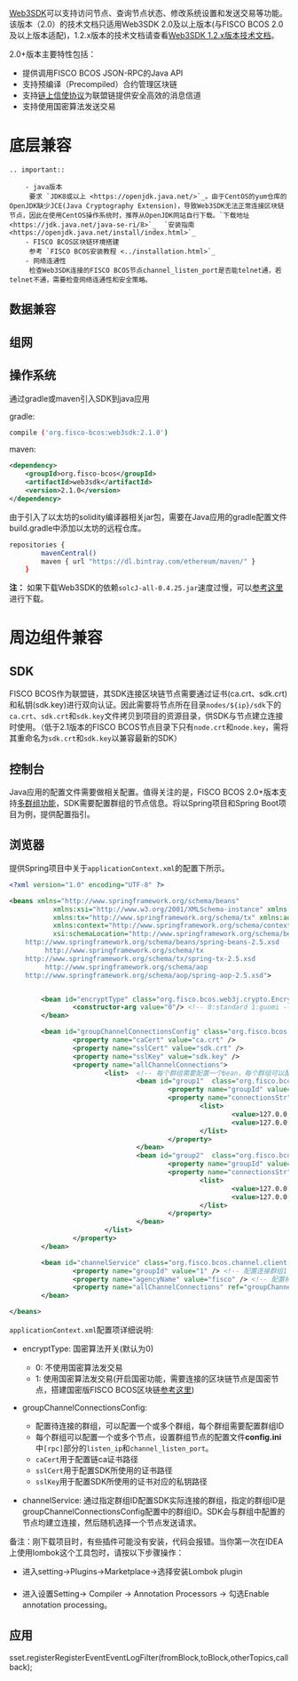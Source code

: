 

[Web3SDK](https://github.com/FISCO-BCOS/web3sdk)可以支持访问节点、查询节点状态、修改系统设置和发送交易等功能。该版本（2.0）的技术文档只适用Web3SDK 2.0及以上版本(与FISCO BCOS 2.0及以上版本适配)，1.2.x版本的技术文档请查看[Web3SDK 1.2.x版本技术文档](https://fisco-bcos-documentation.readthedocs.io/zh_CN/release-1.3/docs/web3sdk/config_web3sdk.html)。

2.0+版本主要特性包括：

- 提供调用FISCO BCOS JSON-RPC的Java API
- 支持预编译（Precompiled）合约管理区块链
- 支持[链上信使协议](../manual/amop_protocol.md)为联盟链提供安全高效的消息信道
- 支持使用国密算法发送交易

# 底层兼容

```eval_rst
.. important::

    - java版本
     要求 `JDK8或以上 <https://openjdk.java.net/>`_。由于CentOS的yum仓库的OpenJDK缺少JCE(Java Cryptography Extension)，导致Web3SDK无法正常连接区块链节点，因此在使用CentOS操作系统时，推荐从OpenJDK网站自行下载。`下载地址 <https://jdk.java.net/java-se-ri/8>`_  `安装指南 <https://openjdk.java.net/install/index.html>`_ 
    - FISCO BCOS区块链环境搭建
     参考 `FISCO BCOS安装教程 <../installation.html>`_
    - 网络连通性
     检查Web3SDK连接的FISCO BCOS节点channel_listen_port是否能telnet通，若telnet不通，需要检查网络连通性和安全策略。

```

## 数据兼容
## 组网

## 操作系统

   通过gradle或maven引入SDK到java应用

   gradle:
```bash
compile ('org.fisco-bcos:web3sdk:2.1.0')
```
   maven:
``` xml
<dependency>
    <groupId>org.fisco-bcos</groupId>
    <artifactId>web3sdk</artifactId>
    <version>2.1.0</version>
</dependency>
```
由于引入了以太坊的solidity编译器相关jar包，需要在Java应用的gradle配置文件build.gradle中添加以太坊的远程仓库。

```bash
repositories {
        mavenCentral()
        maven { url "https://dl.bintray.com/ethereum/maven/" }
    }
```
**注：** 如果下载Web3SDK的依赖`solcJ-all-0.4.25.jar`速度过慢，可以[参考这里](../manual/console.html#jar)进行下载。

# 周边组件兼容

## SDK

FISCO BCOS作为联盟链，其SDK连接区块链节点需要通过证书(ca.crt、sdk.crt)和私钥(sdk.key)进行双向认证。因此需要将节点所在目录`nodes/${ip}/sdk`下的`ca.crt`、`sdk.crt`和`sdk.key`文件拷贝到项目的资源目录，供SDK与节点建立连接时使用。（低于2.1版本的FISCO BCOS节点目录下只有`node.crt`和`node.key`，需将其重命名为`sdk.crt`和`sdk.key`以兼容最新的SDK）

## 控制台

Java应用的配置文件需要做相关配置。值得关注的是，FISCO BCOS 2.0+版本支持[多群组功能](../design/architecture/group.md)，SDK需要配置群组的节点信息。将以Spring项目和Spring Boot项目为例，提供配置指引。

## 浏览器

提供Spring项目中关于`applicationContext.xml`的配置下所示。
```xml
<?xml version="1.0" encoding="UTF-8" ?>

<beans xmlns="http://www.springframework.org/schema/beans"
           xmlns:xsi="http://www.w3.org/2001/XMLSchema-instance" xmlns:p="http://www.springframework.org/schema/p"
           xmlns:tx="http://www.springframework.org/schema/tx" xmlns:aop="http://www.springframework.org/schema/aop"
           xmlns:context="http://www.springframework.org/schema/context"
           xsi:schemaLocation="http://www.springframework.org/schema/beans
    http://www.springframework.org/schema/beans/spring-beans-2.5.xsd
         http://www.springframework.org/schema/tx
    http://www.springframework.org/schema/tx/spring-tx-2.5.xsd
         http://www.springframework.org/schema/aop
    http://www.springframework.org/schema/aop/spring-aop-2.5.xsd">


        <bean id="encryptType" class="org.fisco.bcos.web3j.crypto.EncryptType">
                <constructor-arg value="0"/> <!-- 0:standard 1:guomi -->
        </bean>

        <bean id="groupChannelConnectionsConfig" class="org.fisco.bcos.channel.handler.GroupChannelConnectionsConfig">
                <property name="caCert" value="ca.crt" />
                <property name="sslCert" value="sdk.crt" />
                <property name="sslKey" value="sdk.key" />
                <property name="allChannelConnections">
                        <list>  <!-- 每个群组需要配置一个bean，每个群组可以配置多个节点 -->
                                <bean id="group1"  class="org.fisco.bcos.channel.handler.ChannelConnections">
                                        <property name="groupId" value="1" /> <!-- 群组的groupID -->
                                        <property name="connectionsStr">
                                                <list>
                                                        <value>127.0.0.1:20200</value>  <!-- IP:channel_port -->
                                                        <value>127.0.0.1:20201</value>
                                                </list>
                                        </property>
                                </bean>
                                <bean id="group2"  class="org.fisco.bcos.channel.handler.ChannelConnections">
                                        <property name="groupId" value="2" /> <!-- 群组的groupID -->
                                        <property name="connectionsStr">
                                                <list>
                                                        <value>127.0.0.1:20202</value> 
                                                        <value>127.0.0.1:20203</value> 
                                                </list>
                                        </property>
                                </bean>
                        </list>
                </property>
        </bean>

        <bean id="channelService" class="org.fisco.bcos.channel.client.Service" depends-on="groupChannelConnectionsConfig">
                <property name="groupId" value="1" /> <!-- 配置连接群组1 -->
                <property name="agencyName" value="fisco" /> <!-- 配置机构名 -->
                <property name="allChannelConnections" ref="groupChannelConnectionsConfig"></property>
        </bean>

</beans>
```
`applicationContext.xml`配置项详细说明:
- encryptType: 国密算法开关(默认为0)                              
  - 0: 不使用国密算法发交易                              
  - 1: 使用国密算法发交易(开启国密功能，需要连接的区块链节点是国密节点，搭建国密版FISCO BCOS区块链[参考这里](../manual/guomi_crypto.md))
- groupChannelConnectionsConfig: 
  - 配置待连接的群组，可以配置一个或多个群组，每个群组需要配置群组ID 
  - 每个群组可以配置一个或多个节点，设置群组节点的配置文件**config.ini**中`[rpc]`部分的`listen_ip`和`channel_listen_port`。
  - `caCert`用于配置链ca证书路径
  - `sslCert`用于配置SDK所使用的证书路径
  - `sslKey`用于配置SDK所使用的证书对应的私钥路径
  
- channelService: 通过指定群组ID配置SDK实际连接的群组，指定的群组ID是groupChannelConnectionsConfig配置中的群组ID。SDK会与群组中配置的节点均建立连接，然后随机选择一个节点发送请求。

备注：刚下载项目时，有些插件可能没有安装，代码会报错。当你第一次在IDEA上使用lombok这个工具包时，请按以下步骤操作：
- 进入setting->Plugins->Marketplace->选择安装Lombok plugin 　　　　　　
- 进入设置Setting-> Compiler -> Annotation Processors -> 勾选Enable annotation processing。

## 应用 

sset.registerRegisterEventEventLogFilter(fromBlock,toBlock,otherTopics,callback);
```
